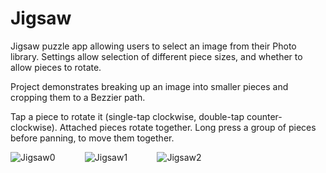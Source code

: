 # Jigsaw

Jigsaw puzzle app allowing users to select an image from their Photo library.  Settings allow
selection of different piece sizes, and whether to allow pieces to rotate.

Project demonstrates breaking up an image into smaller pieces and cropping them to a Bezzier path.

Tap a piece to rotate it (single-tap clockwise, double-tap counter-clockwise).  Attached pieces
rotate together.  Long press a group of pieces before panning, to move them together.

![Jigsaw0](https://github.com/InvaderZim62/Jigsaw/assets/34785252/85a0a368-a75f-4811-b4b5-0af7ad00eb6e)
&nbsp;&nbsp;&nbsp;&nbsp;&nbsp;&nbsp;&nbsp;&nbsp;&nbsp;&nbsp;
![Jigsaw1](https://github.com/InvaderZim62/Jigsaw/assets/34785252/b3298ed1-a4ab-4ac3-9fca-3be2eb62f491)
&nbsp;&nbsp;&nbsp;&nbsp;&nbsp;&nbsp;&nbsp;&nbsp;&nbsp;&nbsp;
![Jigsaw2](https://github.com/InvaderZim62/Jigsaw/assets/34785252/716904df-d182-4674-ba09-0c6640fa69ba)
